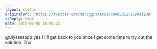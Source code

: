 ```yaml
---
layout: status
originalUrl: 'https://twitter.com/marcgg/status/606853117259431938'
isReply: true
date: 2015-06-05 16:00:32
---
```


@ulyssesapp yes ! I'll get back to you once I get some time to try out the solution. Thx

